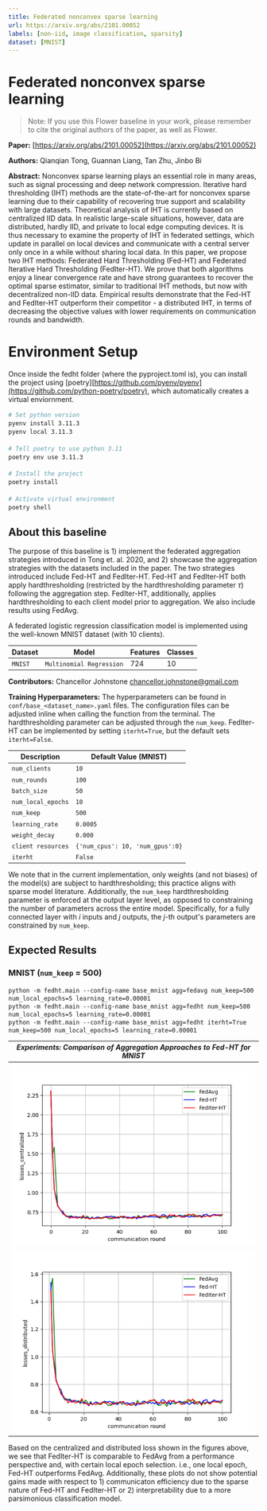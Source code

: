 ```yaml
---
title: Federated nonconvex sparse learning
url: https://arxiv.org/abs/2101.00052
labels: [non-iid, image classification, sparsity]
dataset: [MNIST]
---
```


# Federated nonconvex sparse learning

> Note: If you use this Flower baseline in your work, please remember to cite the original authors of the paper, as well as Flower.

**Paper:** [https://arxiv.org/abs/2101.00052](https://arxiv.org/abs/2101.00052)

**Authors:** Qianqian Tong, Guannan Liang, Tan Zhu, Jinbo Bi

**Abstract:** Nonconvex sparse learning plays an essential role in many areas, such as signal processing and deep network compression. Iterative hard thresholding (IHT) methods are the state-of-the-art for nonconvex sparse learning due to their capability of recovering true support and scalability with large datasets. Theoretical analysis of IHT is currently based on centralized IID data. In realistic large-scale situations, however, data are distributed, hardly IID, and private to local edge computing devices. It is thus necessary to examine the property of IHT in federated settings, which update in parallel on local devices and communicate with a central server only once in a while without sharing local data. In this paper, we propose two IHT methods: Federated Hard Thresholding (Fed-HT) and Federated Iterative Hard Thresholding (FedIter-HT). We prove that both algorithms enjoy a linear convergence rate and have strong guarantees to recover the optimal sparse estimator, similar to traditional IHT methods, but now with decentralized non-IID data. Empirical results demonstrate that the Fed-HT and FedIter-HT outperform their competitor - a distributed IHT, in terms of decreasing the objective values with lower requirements on communication rounds and bandwidth.

# Environment Setup

Once inside the fedht folder (where the pyproject.toml is), you can install the project using [poetry][https://github.com/pyenv/pyenv](https://github.com/python-poetry/poetry), which automatically creates a virtual enviornment.
 
```bash
# Set python version
pyenv install 3.11.3
pyenv local 3.11.3

# Tell poetry to use python 3.11
poetry env use 3.11.3

# Install the project
poetry install

# Activate virtual environment
poetry shell
```

## About this baseline

The purpose of this baseline is 1) implement the federated aggregation strategies introduced in Tong et. al. 2020, and 2) showcase the aggregation strategies with the datasets included in the paper. The two strategies introduced include Fed-HT and FedIter-HT. Fed-HT and FedIter-HT both apply hardthresholding (restricted by the hardthresholding parameter $\tau$) following the aggregation step. FedIter-HT, additionally, applies hardthresholding to each client model prior to aggregation. We also include results using FedAvg.

A federated logistic regression classification model is implemented using the well-known MNIST dataset (with 10 clients).

| Dataset           | Model                            | Features | Classes |
| ------------------| ---------------------------------|----------|---------|
| `MNIST`           | `Multinomial Regression`         |724       | 10      |

**Contributors:** Chancellor Johnstone <chancellor.johnstone@gmail.com>

**Training Hyperparameters:** The hyperparameters can be found in `conf/base_<dataset_name>.yaml` files. The configuration files can be adjusted inline when calling the function from the terminal. The hardthresholding parameter can be adjusted through the `num_keep`. FedIter-HT can be implemented by setting `iterht=True`, but the default sets `iterht=False`. 

| Description           | Default Value (MNIST)               |
| --------------------- | ----------------------------------- |
| `num_clients`         | `10`                                |
| `num_rounds`          | `100`                               |
| `batch_size`          | `50`                                |
| `num_local_epochs`    | `10`                                |
| `num_keep`            | `500`                               |
| `learning_rate`       | `0.0005`                            |
| `weight_decay`        | `0.000`                             |
| `client resources`    | `{'num_cpus': 10, 'num_gpus':0}`    |
| `iterht`              | `False`                             |

We note that in the current implementation, only weights (and not biases) of the model(s) are subject to hardthresholding; this practice aligns with sparse model literature. Additionally, the `num_keep` hardthresholding parameter is enforced at the output layer level, as opposed to constraining the number of parameters across the entire model. Specifically, for a fully connected layer with $i$ inputs and $j$ outputs, the $j$-th output's parameters are constrained by `num_keep`.

## Expected Results
### MNIST (`num_keep` = 500)
```
python -m fedht.main --config-name base_mnist agg=fedavg num_keep=500 num_local_epochs=5 learning_rate=0.00001
python -m fedht.main --config-name base_mnist agg=fedht num_keep=500 num_local_epochs=5 learning_rate=0.00001
python -m fedht.main --config-name base_mnist agg=fedht iterht=True num_keep=500 num_local_epochs=5 learning_rate=0.00001
```

| *Experiments: Comparison of Aggregation Approaches to Fed-HT for MNIST* |
|:--:| 
| ![loss_results_mnist.png](_static/loss_results_mnist_centralized.png) | 
| ![loss_results_mnist.png](_static/loss_results_mnist_distributed.png) | 

Based on the centralized and distributed loss shown in the figures above, we see that FedIter-HT is comparable to FedAvg from a performance perspective and, with certain local epoch selection. i.e., one local epoch, Fed-HT outperforms FedAvg. Additionally, these plots do not show potential gains made with respect to 1) communicaton efficiency due to the sparse nature of Fed-HT and FedIter-HT or 2) interpretability due to a more parsimonious classification model.

